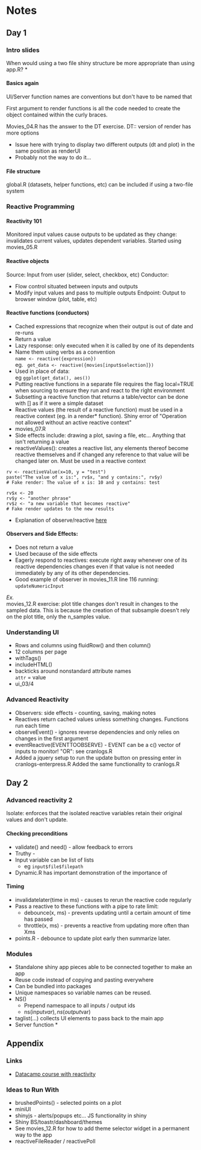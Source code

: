 # Notes
## Day 1
### Intro slides

When would using a two file shiny structure be more appropriate than using app.R?
* 

#### Basics again
UI/Server function names are conventions but don't have to be named that

First argument to render functions is all the code needed to create the object contained within the curly braces. 

Movies_04.R has the answer to the DT exercise. DT:: version of render has more options 
* Issue here with trying to display two different outputs (dt and plot) in the same position as renderUI
* Probably not the way to do it...

#### File structure
global.R (datasets, helper functions, etc) can be included if using a two-file system

### Reactive Programming
#### Reactivity 101
Monitored input values cause outputs to be updated as they change: invalidates current values, updates dependent variables.
Started using movies_05.R 

#### Reactive objects
Source: Input from user (slider, select, checkbox, etc)
Conductor: 
* Flow control situated between inputs and outputs
* Modify input values and pass to multiple outputs
Endpoint: Output to browser window (plot, table, etc)

#### Reactive functions (conductors)
* Cached expressions that recognize when their output is out of date and re-runs
* Return a value
* Lazy response: only executed when it is called by one of its dependents
* Name them using verbs as a convention  
```name <- reactive({expression})```  
eg. ``` get_data <- reactive({movies[input$selection]})```
* Used in place of data:  
eg ```ggplot(get_data(), aes())```
* Putting reactive functions in a separate file requires the flag local=TRUE when sourcing to ensure they run and react to the right environment
* Subsetting a reactive function that returns a table/vector can be done with [] as if it were a simple dataset
* Reactive values (the result of a reactive function) must be used in a reactive context (eg. in a render* function). Shiny error of "Operation not allowed without an active reactive context"
* movies_07.R
* Side effects include: drawing a plot, saving a file, etc... Anything that isn't returning a value
* reactiveValues(): creates a reactive list, any elements thereof become reactive themselves and if changed any reference to that value will be changed later on. Must be used in a reactive context  
```
rv <- reactiveValue(x=10, y = "test")
paste("The value of x is:", rv$x, "and y contains:", rv$y)
# Fake render: The value of x is: 10 and y contains: test

rv$x <- 20
rv$y <- "another phrase"
rv$z <- "a new variable that becomes reactive"
# Fake render updates to the new results
```
*  Explanation of observe/reactive [here](https://stackoverflow.com/questions/39436713/r-shiny-reactivevalues-vs-reactive)

#### Observers and Side Effects:
* Does not return a value
* Used because of the side effects
* Eagerly respond to reactives: execute right away whenever one of its reactive dependencies changes even if that value is not needed immediately by any of its other dependencies.
* Good example of observer in movies_11.R line 116 running: ```updateNumericInput```

*Ex.*  
movies_12.R exercise: plot title changes don't result in changes to the sampled data. This is because the creation of that subsample doesn't rely on the plot title, only the n_samples value.

### Understanding UI

* Rows and columns using fluidRow() and then column()
* 12 columns per page
* withTags()
* includeHTML()
* backticks around nonstandard attribute names  
`attr` = value
* ui_03/4

### Advanced Reactivity
* Observers: side effects - counting, saving, making notes
* Reactives return cached values unless something changes. Functions run each time
* observeEvent() - ignores reverse dependencies and only relies on changes in the first argument
* eventReactive(EVENTTOOBSERVE) - EVENT can be a c() vector of inputs to monitor! "OR": see cranlogs.R
* Added a jquery setup to run the update button on pressing enter in cranlogs-enterpress.R Added the same functionality to cranlogs.R


## Day 2

### Advanced reactivity 2
Isolate: enforces that the isolated reactive variables retain their original values and don't update.

#### Checking preconditions
* validate() and need() - allow feedback to errors
* Truthy - 
* Input variable can be list of lists
  * eg ```input$file$filepath```
* Dynamic.R has important demonstration of the importance of 

#### Timing
* invalidatelater(time in ms) - causes to rerun the reactive code regularly
* Pass a reactive to these functions with a pipe to rate limit:
  * debounce(x, ms) - prevents updating until a certain amount of time has passed 
  * throttle(x, ms) - prevents a reactive from updating more often than Xms
* points.R - debounce to update plot early then summarize later.

### Modules
* Standalone shiny app pieces able to be connected together to make an app
* Reuse code instead of copying and pasting everywhere
* Can be bundled into packages
* Unique namespaces so variable names can be reused.
* NS()
  * Prepend namespace to all inputs / output ids
  * ns(input$var), ns(output$var)
* taglist(...) collects UI elements to pass back to the main app
* Server function
  * 



## Appendix
### Links
* [Datacamp course with reactivity](https://s3.amazonaws.com/assets.datacamp.com/production/course_4850/slides/Chapter3.pdf)
### Ideas to Run With
* brushedPoints() - selected points on a plot
* miniUI
* shinyjs - alerts/popups etc... JS functionality in shiny
* Shiny BS/toastr/dashboard/themes
* See movies_12.R for how to add theme selector widget in a permanent way to the app
* reactiveFileReader / reactivePoll
